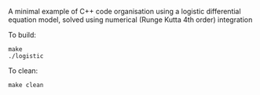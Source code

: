 A minimal example of C++ code organisation using a logistic differential equation model, solved using numerical (Runge Kutta 4th order) integration

To build:

```
make
./logistic
```

To clean: 

```
make clean
```
